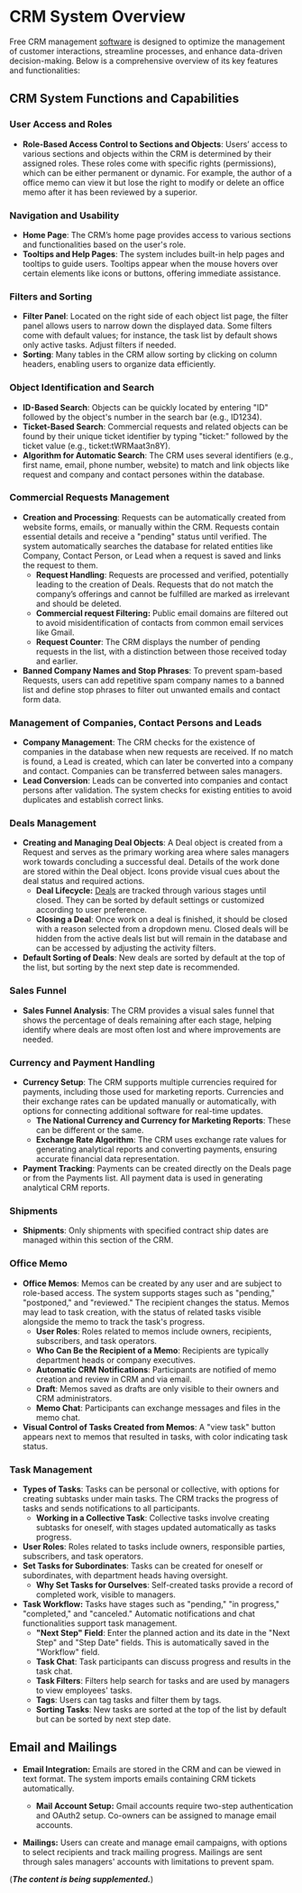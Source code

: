 # CRM System Overview

Free CRM management [software](https://github.com/DjangoCRM/django-crm/) is designed to optimize the management of customer interactions, streamline processes, and enhance data-driven decision-making. Below is a comprehensive overview of its key features and functionalities:

## CRM System Functions and Capabilities

### **User Access and Roles**

- **Role-Based Access Control to Sections and Objects**: Users’ access to various sections and objects within the CRM is determined by their assigned roles. These roles come with specific rights (permissions), which can be either permanent or dynamic. For example, the author of a office memo can view it but lose the right to modify or delete an office memo after it has been reviewed by a superior.

### **Navigation and Usability**

- **Home Page**: The CRM’s home page provides access to various sections and functionalities based on the user's role.
- **Tooltips and Help Pages**: The system includes built-in help pages and tooltips to guide users. Tooltips appear when the mouse hovers over certain elements like icons or buttons, offering immediate assistance.

### **Filters and Sorting**

- **Filter Panel**: Located on the right side of each object list page, the filter panel allows users to narrow down the displayed data. Some filters come with default values; for instance, the task list by default shows only active tasks. Adjust filters if needed.
- **Sorting**: Many tables in the CRM allow sorting by clicking on column headers, enabling users to organize data efficiently.

### **Object Identification and Search**

- **ID-Based Search**: Objects can be quickly located by entering "ID" followed by the object's number in the search bar (e.g., ID1234).
- **Ticket-Based Search**: Commercial requests and related objects can be found by their unique ticket identifier by typing "ticket:" followed by the ticket value (e.g., ticket:tWRMaat3n8Y).
- **Algorithm for Automatic Search**: The CRM uses several identifiers (e.g., first name, email, phone number, website) to match and link objects like request and company and contact persones within the database.

### **Commercial Requests Management**

- **Creation and Processing**: Requests can be automatically created from website forms, emails, or manually within the CRM. Requests contain essential details and receive a "pending" status until verified. The system automatically searches the database for related entities like Company, Contact Person, or Lead when a request is saved and links the request to them.
  - **Request Handling**: Requests are processed and verified, potentially leading to the creation of Deals. Requests that do not match the company’s offerings and cannot be fulfilled are marked as irrelevant and should be deleted.
  - **Commercial request Filtering:** Public email domains are filtered out to avoid misidentification of contacts from common email services like Gmail.
  - **Request Counter**: The CRM displays the number of pending requests in the list, with a distinction between those received today and earlier.
- **Banned Company Names and Stop Phrases**: To prevent spam-based Requests, users can add repetitive spam company names to a banned list and define stop phrases to filter out unwanted emails and contact form data.

### **Management of Companies, Contact Persons and Leads**

- **Company Management**: The CRM checks for the existence of companies in the database when new requests are received. If no match is found, a Lead is created, which can later be converted into a company and contact. Companies can be transferred between sales managers.
- **Lead Conversion**: Leads can be converted into companies and contact persons after validation. The system checks for existing entities to avoid duplicates and establish correct links.

### **Deals Management**

- **Creating and Managing Deal Objects**: A Deal object is created from a Request and serves as the primary working area where sales managers work towards concluding a successful deal. Details of the work done are stored within the Deal object. Icons provide visual cues about the deal status and required actions.
  - **Deal Lifecycle:** [Deals](pics/deals_screenshot.png) are tracked through various stages until closed. They can be sorted by default settings or customized according to user preference.
  - **Closing a Deal**: Once work on a deal is finished, it should be closed with a reason selected from a dropdown menu. Closed deals will be hidden from the active deals list but will remain in the database and can be accessed by adjusting the activity filters.
- **Default Sorting of Deals**: New deals are sorted by default at the top of the list, but sorting by the next step date is recommended.

### **Sales Funnel**

- **Sales Funnel Analysis**: The CRM provides a visual sales funnel that shows the percentage of deals remaining after each stage, helping identify where deals are most often lost and where improvements are needed.

### **Currency and Payment Handling**

- **Currency Setup**: The CRM supports multiple currencies required for payments, including those used for marketing reports. Currencies and their exchange rates can be updated manually or automatically, with options for connecting additional software for real-time updates.
  - **The National Currency and Currency for Marketing Reports**: These can be different or the same.
  - **Exchange Rate Algorithm**: The CRM uses exchange rate values for generating analytical reports and converting payments, ensuring accurate financial data representation.
- **Payment Tracking**: Payments can be created directly on the Deals page or from the Payments list. All payment data is used in generating analytical CRM reports.

### **Shipments**

- **Shipments**: Only shipments with specified contract ship dates are managed within this section of the CRM.

### **Office Memo**

- **Office Memos**: Memos can be created by any user and are subject to role-based access. The system supports stages such as "pending," "postponed," and "reviewed." The recipient changes the status. Memos may lead to task creation, with the status of related tasks visible alongside the memo to track the task's progress.
  - **User Roles**: Roles related to memos include owners, recipients, subscribers, and task operators.
  - **Who Can Be the Recipient of a Memo**: Recipients are typically department heads or company executives.
  - **Automatic CRM Notifications**: Participants are notified of memo creation and review in CRM and via email.
  - **Draft**: Memos saved as drafts are only visible to their owners and CRM administrators.
  - **Memo Chat**: Participants can exchange messages and files in the memo chat.
- **Visual Control of Tasks Created from Memos**: A "view task" button appears next to memos that resulted in tasks, with color indicating task status.

### **Task Management**

- **Types of Tasks**: Tasks can be personal or collective, with options for creating subtasks under main tasks. The CRM tracks the progress of tasks and sends notifications to all participants.
  - **Working in a Collective Task**: Collective tasks involve creating subtasks for oneself, with stages updated automatically as tasks progress.
- **User Roles**: Roles related to tasks include owners, responsible parties, subscribers, and task operators.
- **Set Tasks for Subordinates**: Tasks can be created for oneself or subordinates, with department heads having oversight.
  - **Why Set Tasks for Ourselves**: Self-created tasks provide a record of completed work, visible to managers.
- **Task Workflow:** Tasks have stages such as "pending," "in progress," "completed," and "canceled." Automatic notifications and chat functionalities support task management.
  - **"Next Step" Field**: Enter the planned action and its date in the "Next Step" and "Step Date" fields. This is automatically saved in the "Workflow" field.
  - **Task Chat**: Task participants can discuss progress and results in the task chat.
  - **Task Filters**: Filters help search for tasks and are used by managers to view employees' tasks.
  - **Tags**: Users can tag tasks and filter them by tags.
  - **Sorting Tasks**: New tasks are sorted at the top of the list by default but can be sorted by next step date.

## Email and Mailings

- **Email Integration:** Emails are stored in the CRM and can be viewed in text format. The system imports emails containing CRM tickets automatically.
  - **Mail Account Setup:** Gmail accounts require two-step authentication and OAuth2 setup. Co-owners can be assigned to manage email accounts.

- **Mailings:** Users can create and manage email campaigns, with options to select recipients and track mailing progress. Mailings are sent through sales managers' accounts with limitations to prevent spam.

(***The content is being supplemented.***)
